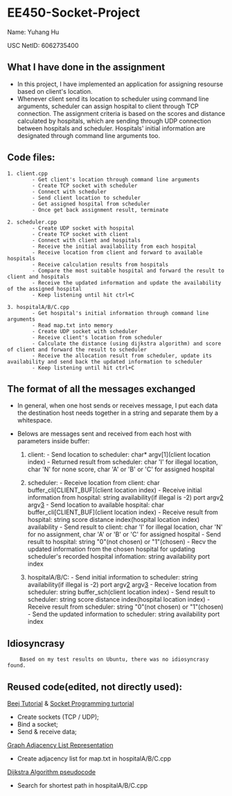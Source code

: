 # EE450-Socket-Project


Name: Yuhang Hu

USC NetID: 6062735400


## What I have done in the assignment
* In this project, I have implemented an application for assigning resourse based on client's location.
* Whenever client send its location to scheduler using command line arguments, scheduler can assign hospital to client through TCP connection. The assignment criteria is based on the scores and distance calculated by hospitals, which are sending through UDP connection between hospitals and scheduler. Hospitals' initial information are designated through command line arguments too.


## Code files:
    1. client.cpp
            - Get client's location through command line arguments
            - Create TCP socket with scheduler
            - Connect with scheduler
            - Send client location to scheduler
            - Get assigned hospital from scheduler
            - Once get back assignment result, terminate

    2. scheduler.cpp
            - Create UDP socket with hospital
            - Create TCP socket with client
            - Connect with client and hospitals
            - Receive the initial availability from each hospital
            - Receive location from client and forward to available hospitals
            - Receive calculation results from hospitals
            - Compare the most suitable hospital and forward the result to client and hospitals
            - Receive the updated information and update the availability of the assigned hospital
            - Keep listening until hit ctrl+C

    3. hospitalA/B/C.cpp
            - Get hospital's initial information through command line arguments
            - Read map.txt into memory
            - Create UDP socket with scheduler
            - Receive client's location from scheduler
            - Calculate the distance (using dijkstra algorithm) and score of client and forward the result to scheduler
            - Receive the allocation result from scheduler, update its availability and send back the updated information to scheduler
            - Keep listening until hit ctrl+C


## The format of all the messages exchanged
* In general, when one host sends or receives message, I put each data the destination host needs together in a string and separate them by a whitespace.
* Belows are messages sent and received from each host with parameters inside buffer:


    1. client:
            - Send location to scheduler: char* argv[1](client location index)
            - Returned result from scheduler: char 'I' for illegal location, char 'N' for none score, char 'A' or 'B' or 'C' for assigned hospital

    2. scheduler:
            - Receive location from client: char buffer_cli[CLIENT_BUF](client location index)
            - Receive initial information from hospital: string availability(if illegal is -2) port argv[2](capacity) argv[3](occupancy)
            - Send location to available hospital: char buffer_cli[CLIENT_BUF](client location index)
            - Receive result from hospital: string score distance index(hospital location index) availability
            - Send result to client: char 'I' for illegal location, char 'N' for no assignment, char 'A' or 'B' or 'C' for assigned hospital
            - Send result to hospital: string "0"(not chosen) or "1"(chosen)
            - Recv the updated information from the chosen hospital for updating scheduler's recorded hospital infomation: string availability port index

    3. hospitalA/B/C:
            - Send initial information to scheduler:  string availability(if illegal is -2) port argv[2](capacity) argv[3](occupancy)
            - Receive location from scheduler: string buffer_sch(client location index)
            - Send result to scheduler: string score distance index(hospital location index)
            - Receive result from scheduler: string "0"(not chosen) or "1"(chosen)
            - Send the updated information to scheduler: string availability port index


## Idiosyncrasy
        Based on my test results on Ubuntu, there was no idiosyncrasy found.


## Reused code(edited, not directly used):
[Beej Tutorial](http://www.beej.us/guide/bgnet/) & [Socket Programming turtorial](https://www.youtube.com/watch?v=cNdlrbZSkyQ&list=RDCMUC4LMPKWdhfFlJrJ1BHmRhMQ&index=1)
* Create sockets (TCP / UDP);
* Bind a socket;
* Send & receive data;
        

[Graph Adjacency List Representation](https://www.youtube.com/watch?v=drpdVQq5-mk&list=PLl4Y2XuUavmtTOvFcW3HfI1oQ3hsgkB3a&index=5)
* Create adjacency list for map.txt in hospitalA/B/C.cpp
        

[Dijkstra Algorithm pseudocode](https://en.wikipedia.org/wiki/Dijkstra%27s_algorithm)
* Search for shortest path in hospitalA/B/C.cpp
